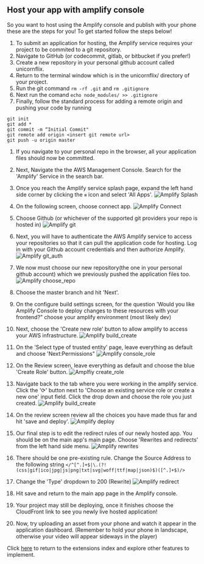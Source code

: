 ## Host your app with amplify console

So you want to host using the Amplify console and publish with your phone these are the steps for you! To get started follow the steps below!

1. To submit an application for hosting, the Amplify service requires your project to be commited to a git repository.
1. Navigate to GitHub (or codecommit, gitlab, or bitbucket if you prefer!)
1. Create a new repository in your personal github account called unicornflix.
1. Return to the terminal window which is in the unicornflix/ directory of your project.
1. Run the git command `rm -rf .git` and `rm .gitignore`
1. Next run the comand `echo node_modules/ >> .gitignore`
1. Finally, follow the standard process for adding a remote origin and pushing your code by running
```
git init
git add *
git commit -m “Initial Commit"
git remote add origin <insert git remote url>
git push -u origin master
```

1. If you navigate to your personal repo in the browser, all your application files should now be committed.
1. Next, Navigate the the AWS Management Console. Search for the 'Amplify' Service in the search bar.
1. Once you reach the Amplify service splash page, expand the left hand side corner by clicking the `≡` icon and select 'All Apps'.
    ![Amplify Splash](https://amplifyvideo.wizages.com/unicornflix/amplify_splash.png)

1. On the following screen, choose connect app.
    ![Amplify Connect](https://amplifyvideo.wizages.com/unicornflix/amplify_connect_app.png)
1. Choose Github (or whichever of the supported git providers your repo is hosted in)
    ![Amplify git](https://amplifyvideo.wizages.com/unicornflix/amplify_git.png)
1. Next, you will have to authenticate the AWS Amplify service to access your repositories so that it can pull the application code for hosting. Log in with your Github account credentials and then authorize Amplify.
    ![Amplify git_auth](https://amplifyvideo.wizages.com/unicornflix/amplify_git_auth.png)
1. We now must choose our new repository(the one in your personal github account) which we previously pushed the application files too. 
    ![Amplify choose_repo](https://amplifyvideo.wizages.com/unicornflix/amplify_choose_repo.png)
1. Choose the master branch and hit 'Next'.
1. On the configure build settings screen, for the question 'Would you like Amplify Console to deploy changes to these resources with your frontend?" choose your amplify environment (most likely dev)
1. Next, choose the 'Create new role' button to allow amplify to access your AWS infrastructure.
    ![Amplify build_create](https://amplifyvideo.wizages.com/unicornflix/amplify_build_create_role.png)
1. On the 'Select type of trusted entity' page, leave everything as default and choose 'Next:Permissions"
    ![Amplify console_role](https://amplifyvideo.wizages.com/unicornflix/amplify_choose_repo.png)
1. On the Review screen, leave everything as default and choose the blue 'Create Role' button.
    ![Amplfiy create_role](https://amplifyvideo.wizages.com/unicornflix/amplfiy_create_role.png)
1. Navigate back to the tab where you were working in the amplify service. Click the '⟳' button next to 'Choose an existing service role or create a new one' input field. Click the drop down and choose the role you just created.
    ![Amplify build_create](https://amplifyvideo.wizages.com/unicornflix/amplify_role_created.png)
1. On the review screen review all the choices you have made thus far and hit 'save and deploy'.
    ![Amplify deploy](https://amplifyvideo.wizages.com/unicornflix/amplify_deploy.png)
1. Our final step is to edit the redirect rules of our newly hosted app. You should be on the main app's main page. Choose 'Rewrites and redirects' from the left hand side menu.
    ![Amplify rewrites](https://amplifyvideo.wizages.com/unicornflix/amplify_rewrites.png)
1. There should be one pre-existing rule. Change the Source Address to the following string `</^[^.]+$|\.(?!(css|gif|ico|jpg|js|png|txt|svg|woff|ttf|map|json)$)([^.]+$)/>`
1. Change the 'Type' dropdown to 200 (Rewrite)
    ![Amplify redirect](https://amplifyvideo.wizages.com/unicornflix/amplify_redirect.png)
1. Hit save and return to the main app page in the Amplify console. 
1. Your project may still be deploying, once it finishes choose the CloudFront link to see you newly live hosted application!
1. Now, try uploading an asset from your phone and watch it appear in the application dashboard. (Remember to hold your phone in landscape, otherwise your video will appear sideways in the player)

Click [here](./Extensions.md) to return to the extensions index and explore other features to implement.

